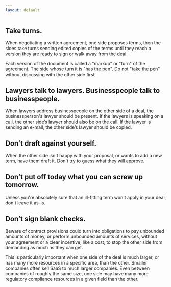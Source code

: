 ```yaml
---
layout: default
---
```


<h2 id="turns">Take turns.</h2>

When negotiating a written agreement, one side proposes terms, then the sides take turns sending edited copies of the terms until they reach a version they are ready to sign or walk away from the deal.

Each version of the document is called a "markup" or "turn" of the agreement.  The side whose turn it is "has the pen".  Do not "take the pen" without discussing with the other side first.

<h2 id="lawyers-businesspeople">Lawyers talk to lawyers.  Businesspeople talk to businesspeople.</h2>

<p>When lawyers address businesspeople on the other side of a deal, the businessperson's lawyer should be present.  If the lawyers is speaking on a call, the other side’s lawyer should also be on the call.  If the lawyer is sending an e-mail, the other side’s lawyer should be copied.</p>

<h2 id="draft-against-yourself">Don’t draft against yourself.</h2>

When the other side isn't happy with your proposal, or wants to add a new term, have them draft it.  Don't try to guess what they will approve.

<h2 id="put-off">Don’t put off today what you can screw up tomorrow.</h2>

Unless you're absolutely sure that an ill-fitting term won't apply in your deal, don't leave it as-is.

<h2 id="blank-checks">Don’t sign blank checks.</h2>

Beware of contract provisions could turn into obligations to pay unbounded amounts of money, or perform unbounded amounts of services, without your agreement or a clear incentive, like a cost, to stop the other side from demanding as much as they can get.

This is particularly important when one side of the deal is much larger, or has many more resources in a specific area, than the other.  Smaller companies often sell SaaS to much larger companies.  Even between companies of roughly the same size, one side may have many more regulatory compliance resources in a given field than the other.
